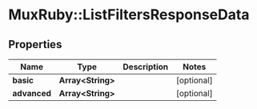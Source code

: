 # MuxRuby::ListFiltersResponseData

## Properties
Name | Type | Description | Notes
------------ | ------------- | ------------- | -------------
**basic** | **Array&lt;String&gt;** |  | [optional] 
**advanced** | **Array&lt;String&gt;** |  | [optional] 



